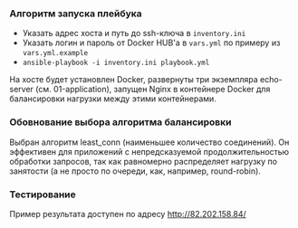### Алгоритм запуска плейбука
- Указать адрес хоста и путь до ssh-ключа в ``inventory.ini``
- Указать логин и пароль от Docker HUB'а в ``vars.yml`` по примеру из ``vars.yml.example``
- ``ansible-playbook -i inventory.ini playbook.yml``

На хосте будет установлен Docker, развернуты три экземпляра echo-server (см. 01-application),
запущен Nginx в контейнере Docker для балансировки нагрузки между этими контейнерами.

### Обовнование выбора алгоритма балансировки
Выбран алгоритм least_conn (наименьшее количество соединений).
Он эффективен для приложений с непредсказуемой продолжительностью обработки запросов,
так как равномерно распределяет нагрузку по занятости (а не просто по очереди, как, например, round-robin).

### Тестирование
Пример результата доступен по адресу http://82.202.158.84/